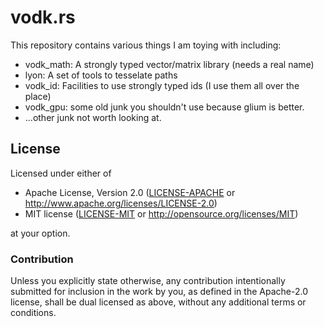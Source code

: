 vodk.rs
=======

This repository contains various things I am toying with including:

- vodk_math: A strongly typed vector/matrix library (needs a real name)
- lyon: A set of tools to tesselate paths
- vodk_id: Facilities to use strongly typed ids (I use them all over the place)
- vodk_gpu: some old junk you shouldn't use because glium is better.
- ...other junk not worth looking at.

## License

Licensed under either of

 * Apache License, Version 2.0 ([LICENSE-APACHE](LICENSE-APACHE) or http://www.apache.org/licenses/LICENSE-2.0)
 * MIT license ([LICENSE-MIT](LICENSE-MIT) or http://opensource.org/licenses/MIT)

at your option.

### Contribution

Unless you explicitly state otherwise, any contribution intentionally submitted
for inclusion in the work by you, as defined in the Apache-2.0 license, shall be dual licensed as above, without any
additional terms or conditions.